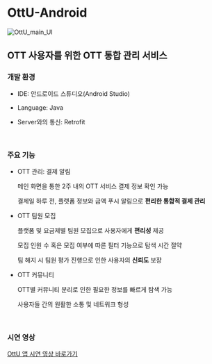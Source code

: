 # OttU-Android

![OttU_main_UI](https://user-images.githubusercontent.com/78736070/150719408-0d4046a8-a743-492a-9167-eb9cade6a090.png)
## OTT 사용자를 위한 OTT 통합 관리 서비스

### 개발 환경
- IDE: 안드로이드 스튜디오(Android Studio)

- Language: Java

- Server와의 통신: Retrofit

<br/>

### 주요 기능
- OTT 관리: 결제 알림

  메인 화면을 통한 2주 내의 OTT 서비스 결제 정보 확인 가능
  
  결제일 하루 전, 플랫폼 정보와 금액 푸시 알림으로 <b>편리한 통합적 결제 관리</b> 


- OTT 팀원 모집

  플랫폼 및 요금제별 팀원 모집으로 사용자에게 <b>편리성</b> 제공
  
  모집 인원 수 혹은 모집 여부에 따른 필터 기능으로 탐색 시간 절약
  
  팀 해지 시 팀원 평가 진행으로 인한 사용자의 <b>신뢰도</b> 보장
  
  
- OTT 커뮤니티

  OTT별 커뮤니티 분리로 인한 필요한 정보를 빠르게 탐색 가능
  
  사용자들 간의 원활한 소통 및 네트워크 형성
 
<br/>
  
### 시연 영상
[OttU 앱 시연 영상 바로가기](https://drive.google.com/file/d/1PWWm9LDJfa8emiJn9XsLk-uqmw4v1m6c/view?usp=sharing/)
